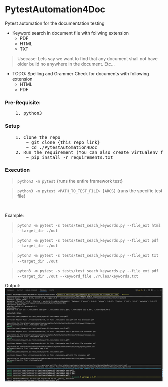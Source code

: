# PytestAutomation4Doc
Pytest automation for the documentation testing

- Keyword search in document file with follwing extension
    - PDF
    - HTML
    - TXT

> Usecase: Lets say we want to find that any document shall not have older build no anywhere in the document. Etc...

- TODO: Spelling and Grammer Check for documents with following extension
    - HTML
    - PDF


### Pre-Requisite:
<pre>
    1. python3
</pre>

### Setup
<pre>
    1. Clone the repo
        ~ git clone {this_repo_link}
        ~ cd ./PytestAutomation4Doc
    2. Run the requirement (You can also create virtualenv first before installing modules)
        ~ pip install -r requirements.txt
</pre>


### Execution
> `python3 -m pytest` {runs the entire framework test}

> `python3 -m pytest <PATH_TO_TEST_FILE> [ARGS]` {runs the specific test file}

<br/>

Example: 
> `pyton3 -m pytest -s tests/test_seach_keywords.py --file_ext html --target_dir ./out`

> `pyton3 -m pytest -s tests/test_seach_keywords.py --file_ext pdf --target_dir ./out`

> `pyton3 -m pytest -s tests/test_seach_keywords.py --file_ext txt --target_dir ./out`

> `pyton3 -m pytest -s tests/test_seach_keywords.py --file_ext pdf --target_dir ./out --keyword_file ./rules/keywords.txt`


Output:
![SampleExecution](out/screenshots/execution-sample-2.png)